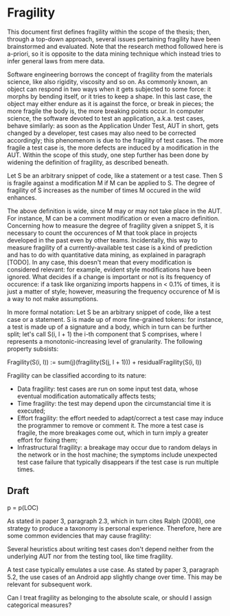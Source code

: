 # Fragility

This document first defines fragility within the scope of the thesis; then, through a top-down approach, several issues pertaining fragility have been brainstormed and evaluated.
Note that the research method followed here is a-priori, so it is opposite to the data mining technique which instead tries to infer general laws from mere data.

Software engineering borrows the concept of fragility from the materials science, like also rigidity, viscosity and so on. As commonly known, an object can respond in two ways when it gets subjected to some force: it morphs by bending itself, or it tries to keep a shape. In this last case, the object may either endure as it is against the force, or break in pieces; the more fragile the body is, the more breaking points occur. In computer science, the software devoted to test an application, a.k.a. test cases, behave similarly: as soon as the Application Under Test, AUT in short, gets changed by a developer, test cases may also need to be corrected accordingly; this phenomenom is due to the fragility of test cases. The more fragile a test case is, the more defects are induced by a modification in the AUT.
Within the scope of this study, one step further has been done by widening the definition of fragility, as described beneath.

Let S be an arbitrary snippet of code, like a statement or a test case.
Then S is fragile against a modification M if M can be applied to S. The degree of fragility of S increases as the number of times M occured in the wild enhances.

The above definition is wide, since M may or may not take place in the AUT. For instance, M can be a comment modification or even a macro definition.
Concerning how to measure the degree of fragility given a snippet S, it is necessary to count the occurences of M that took place in projects developed in the past even by other teams. Incidentally, this way to measure fragility of a currently-available test case is a kind of prediction and has to do with quantitative data mining, as explained in paragraph [TODO].
In any case, this doesn't mean that every modification is considered relevant: for example, evident style modifications have been ignored. What decides if a change is important or not is its frequency of occurence: if a task like organizing imports happens in < 0.1% of times, it is just a matter of style; however, measuring the frequency occurence of M is a way to not make assumptions.

In more formal notation:
Let S be an arbitrary snippet of code, like a test case or a statement. S is made up of more fine-grained tokens: for instance, a test is made up of a signature and a body, which in turn can be further split; let's call S(i, l + 1) the i-th component that S comprises, where l represents a monotonic-increasing level of granularity. The following property subsists:

Fragility(S(i, l)) := sum(j)(fragility(S(j, l + 1))) + residualFragility(S(i, l))

Fragility can be classified according to its nature:

- Data fragility: test cases are run on some input test data, whose eventual modification automatically affects tests;
- Time fragility: the test may depend upon the circumstancial time it is executed;
- Effort fragility: the effort needed to adapt/correct a test case may induce the programmer to remove or comment it. The more a test case is fragile, the more breakages come out, which in turn imply a greater effort for fixing them;
- Infrastructural fragility: a breakage may occur due to random delays in the network or in the host machine; the symptoms include unexpected test case failure that typically disappears if the test case is run multiple times.

## Draft

p = p(LOC)

As stated in paper 3, paragraph 2.3, which in turn cites Ralph (2008), one strategy to produce a taxonomy is personal experience. Therefore, here are some common evidencies that may cause fragility:

Several heuristics about writing test cases don't depend neither from the underlying AUT nor from the testing tool, like time fragility.

A test case typically emulates a use case. As stated by paper 3, paragraph 5.2, the use cases of an Android app slightly change over time. This may be relevant for subsequent work.

Can I treat fragility as belonging to the absolute scale, or should I assign categorical measures?
